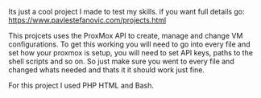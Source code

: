 Its just a cool project I made to test my skills. if you want full details go: https://www.pavlestefanovic.com/projects.html

This projcets uses the ProxMox API to create, manage and change VM configurations. To get this working you will need to go into every file and set how your proxmox is setup, you will need to set API keys, paths to the shell scripts and so on. So just make sure you went to every file and changed whats needed and thats it it should work just fine. 

For this project I used PHP HTML and Bash.
